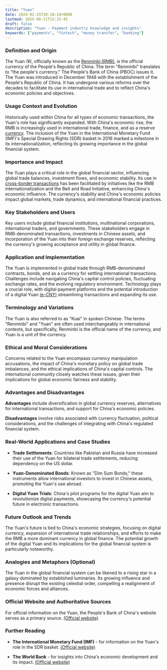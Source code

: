 ```yaml
---
title: "Yuan"
date: 2024-02-25T20:18:24+0000
lastmod: 2025-08-11T12:15:45
draft: false
description: "Yuan - Payment industry knowledge and insights"
keywords: ["payments", "fintech", "money transfer", "banking"]
---
```


### Definition and Origin

The Yuan (¥), officially known as the [Renminbi (RMB)](https://faisalkhanllc.xyz/resources/payments-wiki/r/renminbi/), is the official currency of the People's Republic of China. The term "Renminbi" translates to "the people's currency." The People's Bank of China (PBOC) issues it. The Yuan was introduced in December 1948 with the establishment of the People's Republic of China. It has undergone various reforms over the decades to facilitate its use in international trade and to reflect China's economic policies and objectives.

### Usage Context and Evolution

Historically used within China for all types of economic transactions, the Yuan's role has significantly expanded. With China's economic rise, the RMB is increasingly used in international trade, finance, and as a reserve [currency](https://faisalkhanllc.xyz/resources/payments-wiki/c/currency/). The inclusion of the Yuan in the International Monetary Fund (IMF)'s Special Drawing Rights (SDR) basket in 2016 marked a milestone in its internationalization, reflecting its growing importance in the global financial system.

### Importance and Impact

The Yuan plays a critical role in the global financial sector, influencing global trade balances, investment flows, and economic stability. Its use in [cross-border transactions](https://faisalkhanllc.xyz/resources/payments-wiki/c/cross-border-money-transfer/) has been facilitated by initiatives like the RMB internationalization and the Belt and Road Initiative, enhancing China's economic influence. The currency's stability and China's economic policies impact global markets, trade dynamics, and international financial practices.

### Key Stakeholders and Users

Key users include global financial institutions, multinational corporations, international traders, and governments. These stakeholders engage in RMB-denominated transactions, investments in Chinese assets, and incorporation of the Yuan into their foreign exchange reserves, reflecting the currency's growing acceptance and utility in global finance.

### Application and Implementation

The Yuan is implemented in global trade through RMB-denominated contracts, bonds, and as a currency for settling international transactions. Challenges include navigating China's capital control policies, fluctuating exchange rates, and the evolving regulatory environment. Technology plays a crucial role, with digital payment platforms and the potential introduction of a digital Yuan [(e-CNY)](https://faisalkhanllc.xyz/resources/payments-wiki/c/cny/) streamlining transactions and expanding its use.

### Terminology and Variations

The Yuan is also referred to as "Kuai" in spoken Chinese. The terms "Renminbi" and "Yuan" are often used interchangeably in international contexts, but specifically, Renminbi is the official name of the currency, and Yuan is a unit of the currency.

### Ethical and Moral Considerations

Concerns related to the Yuan encompass currency manipulation accusations, the impact of China's monetary policy on global trade imbalances, and the ethical implications of China's capital controls. The international community closely watches these issues, given their implications for global economic fairness and stability.

### Advantages and Disadvantages

**Advantages** include diversification in global currency reserves, alternatives for international transactions, and support for China's economic policies. 

**Disadvantages** involve risks associated with currency fluctuation, political considerations, and the challenges of integrating with China's regulated financial system.

### Real-World Applications and Case Studies

- **Trade Settlements**: Countries like Pakistan and Russia have increased their use of the Yuan for bilateral trade settlements, reducing dependency on the US dollar.

- **Yuan-Denominated Bonds**: Known as "Dim Sum Bonds," these instruments allow international investors to invest in Chinese assets, promoting the Yuan's use abroad.

- **Digital Yuan Trials**: China's pilot programs for the digital Yuan aim to revolutionize digital payments, showcasing the currency's potential future in electronic transactions.

### Future Outlook and Trends

The Yuan's future is tied to China's economic strategies, focusing on digital currency, expansion of international trade relationships, and efforts to make the RMB a more dominant currency in global finance. The potential growth of the digital Yuan and its implications for the global financial system is particularly noteworthy.

### Analogies and Metaphors (Optional)

The Yuan in the global financial system can be likened to a rising star in a galaxy dominated by established luminaries. Its growing influence and presence disrupt the existing celestial order, compelling a realignment of economic forces and alliances.

### Official Website and Authoritative Sources

For official information on the Yuan, the People's Bank of China's website serves as a primary source. [(Official website)](http://www.pbc.gov.cn)

### Further Reading

- **The International Monetary Fund (IMF)** - for information on the Yuan's role in the SDR basket. [(Official website)](https://www.imf.org)

- **The World Bank** -  for insights into China's economic development and its impact. [(Official website)](https://www.worldbank.org)